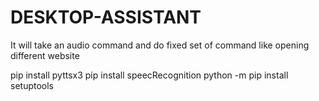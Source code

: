 # DESKTOP-ASSISTANT
It will take an audio command and do fixed set of command like opening different website

pip install pyttsx3
pip install speecRecognition
python -m pip install setuptools

